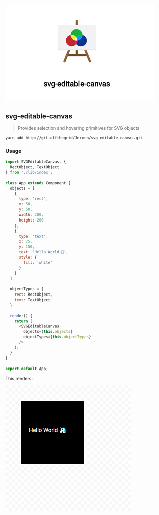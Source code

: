 # ![Logo](public/logo.png)

## svg-editable-canvas
> Provides selection and hovering primitives for SVG objects

```
yarn add http://git.offthegrid/Jeroen/svg-editable-canvas.git
```

### Usage

```js
import SVGEditableCanvas, {
  RectObject, TextObject
} from './lib/index';

class App extends Component {
  objects = [
    {
      type: 'rect',
      x: 50,
      y: 50,
      width: 200,
      height: 200
    },
    {
      type: 'text',
      x: 75,
      y: 150,
      text: 'Hello World 🦄',
      style: {
        fill: 'white'
      }
    }
  ]

  objectTypes = {
    rect: RectObject,
    text: TextObject
  }

  render() {
    return (
      <SVGEditableCanvas
        objects={this.objects}
        objectTypes={this.objectTypes}
      />
    );
  }
}

export default App;
```

This renders:

![Example](public/example.png)
